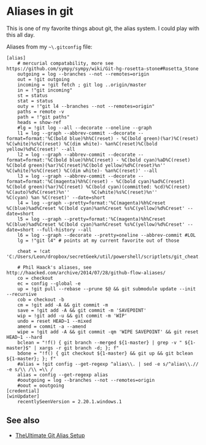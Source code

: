 ﻿# Aliases in git

This is one of my favorite things about git, the alias system. I could play with this all day.

Aliases from my `~\.gitconfig` file:

	[alias]
		# mercurial compatability, more see https://github.com/sympy/sympy/wiki/Git-hg-rosetta-stone#Rosetta_Stone
		outgoing = log --branches --not --remotes=origin
		out = !git outgoing
		incoming = !git fetch ; git log ..origin/master
		in = !"git incoming"
		st = status
		stat = status
		outy = !"git l4 --branches --not --remotes=origin"
		paths = remote -v
		path = !"git paths"
		heads = show-ref
		#lg = !git log --all --decorate --oneline --graph
		l1 = log --graph --abbrev-commit --decorate --format=format:'%C(bold blue)%h%C(reset) - %C(bold green)(%ar)%C(reset) %C(white)%s%C(reset) %C(dim white)- %an%C(reset)%C(bold yellow)%d%C(reset)' --all
		l2 = log --graph --abbrev-commit --decorate --format=format:'%C(bold blue)%h%C(reset) - %C(bold cyan)%aD%C(reset) %C(bold green)(%ar)%C(reset)%C(bold yellow)%d%C(reset)%n'' %C(white)%s%C(reset) %C(dim white)- %an%C(reset)' --all
		l3 = log --graph --abbrev-commit --decorate --format=format:'%C(magenta)%h%C(reset) - %C(bold cyan)%ad%C(reset) %C(bold green)(%ar)%C(reset) %C(bold cyan)(committed: %cd)%C(reset) %C(auto)%d%C(reset)%n''        %C(white)%s%C(reset)%n''        %C(cyan) %an %C(reset)' --date=short
		l4 = log --graph --pretty=format:'%C(magenta)%h%Creset %C(blue)%ad%Creset %C(bold cyan)%an%Creset %s%C(yellow)%d%Creset' --date=short
		l5 = log --graph --pretty=format:'%C(magenta)%h%Creset %C(blue)%ad%Creset %C(bold cyan)%an%Creset %s%C(yellow)%d%Creset' --date=short --full-history --all
		l6 = log --graph --decorate --pretty=oneline --abbrev-commit #LOL
		lg = !"git l4" # points at my current favorite out of those
	
		cheat = !cat 'C:/Users/Leon/dropbox/secretGeek/util/powershell/scriptlets/git_cheat.txt'
	
		# Phil Haack's aliases, see http://haacked.com/archive/2014/07/28/github-flow-aliases/
		co = checkout
		ec = config --global -e
		up = !git pull --rebase --prune $@ && git submodule update --init --recursive
		cob = checkout -b
		cm = !git add -A && git commit -m
		save = !git add -A && git commit -m 'SAVEPOINT'
		wip = !git add -u && git commit -m 'WIP'
		undo = reset HEAD~1 --mixed
		amend = commit -a --amend
		wipe = !git add -A && git commit -qm 'WIPE SAVEPOINT' && git reset HEAD~1 --hard
		bclean = "!f() { git branch --merged ${1-master} | grep -v " ${1-master}$" | xargs -r git branch -d; }; f"
		bdone = "!f() { git checkout ${1-master} && git up && git bclean ${1-master}; }; f"
		#alias = !git config --get-regexp ^alias\\. | sed -e s/^alias\\.// -e s/\\ /\\ =\\ /
		alias = config --get-regexp alias
		#ooutgoing = log --branches --not --remotes=origin
		#oout = ooutgoing
	[credential]
	[winUpdater]
		recentlySeenVersion = 2.20.1.windows.1


## See also

 * [TheUltimate Git Alias Setup](https://gist.github.com/mwhite/6887990)

